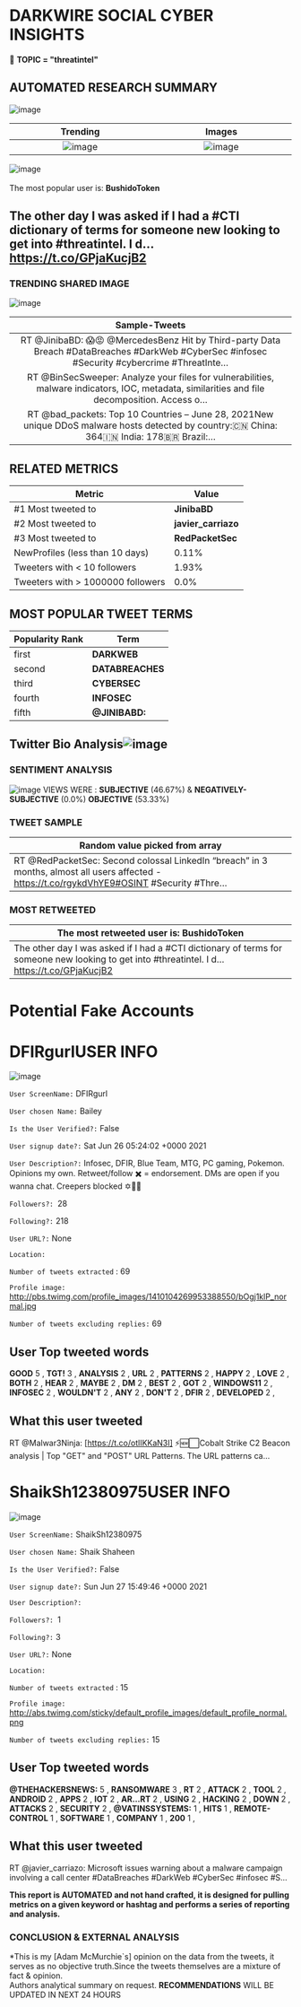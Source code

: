 # DARKWIRE SOCIAL CYBER INSIGHTS 
&#x1F34E; **TOPIC = "threatintel"**

## AUTOMATED RESEARCH SUMMARY
  ![image](darkLogo.png)   

|  Trending  |   Images | 
:-------------------------:|:-------------------------:
|  ![image](assets/threatintel/imageFile1.jpg)     <img width=200/> | ![image](assets/threatintel/imageFile2.jpg) <img width=200/> |   
 
 
![image](assets/threatintel/TWEETS.png)
<br></br>
The most popular user is: **BushidoToken**  
 

## The other day I was asked if I had a #CTI dictionary of terms for someone new looking to get into #threatintel. I d… https://t.co/GPjaKucjB2 

  




### TRENDING SHARED IMAGE

![image](assets/threatintel/twitterPostedImage.png)



|                **Sample-Tweets**        |
| :-------------: |
| RT @JinibaBD: 😱😡 ⁦@MercedesBenz⁩ Hit by Third-party Data Breach #DataBreaches #DarkWeb #CyberSec #infosec #Security #cybercrime #ThreatInte… |
| RT @BinSecSweeper: Analyze your files for vulnerabilities, malware indicators, IOC, metadata, similarities and file decomposition. Access o… |
| RT @bad_packets: Top 10 Countries – June 28, 2021New unique DDoS malware hosts detected by country:🇨🇳 China: 364🇮🇳 India: 178🇧🇷 Brazil:… |

## RELATED METRICS<br>
| Metric | Value |
| ------------- | ------------- |
| #1 Most tweeted to  | **JinibaBD** |
| #2 Most tweeted to  | **javier_carriazo** |
| #3 Most tweeted to  | **RedPacketSec** |
| NewProfiles (less than 10 days) | 0.11%  |
| Tweeters with < 10 followers  | 1.93%|
| Tweeters with > 1000000 followers  | 0.0%  |



## MOST POPULAR TWEET TERMS 


| Popularity Rank  | Term |
| ------------- | ------------- |
| first  | **DARKWEB**  |
| second  | **DATABREACHES**  |
| third  | **CYBERSEC** |
| fourth  | **INFOSEC**  |
| fifth  | **@JINIBABD:**  |


## Twitter Bio Analysis![image](assets/threatintel/BIO.png)
### SENTIMENT ANALYSIS
![image](assets/threatintel/sentiment.png)
VIEWS WERE : **SUBJECTIVE**  (46.67%) & **NEGATIVELY-SUBJECTIVE** (0.0%) **OBJECTIVE** (53.33%)

### TWEET SAMPLE 
| Random value picked from array |
| ------------- |
|RT @RedPacketSec: Second colossal LinkedIn “breach” in 3 months, almost all users affected - https://t.co/rgykdVhYE9#OSINT #Security #Thre… |

### MOST RETWEETED 

| The most retweeted user is: **BushidoToken**  |
| ------------- |
| The other day I was asked if I had a #CTI dictionary of terms for someone new looking to get into #threatintel. I d… https://t.co/GPjaKucjB2 |

# Potential Fake Accounts
 
# DFIRgurlUSER INFO
![image](http://pbs.twimg.com/profile_images/1410104269953388550/bOgj1klP_normal.jpg)
 
`User ScreenName:` DFIRgurl 
 
`User chosen Name:` Bailey 
 
`Is the User Verified?:` False 
 
`User signup date?:` Sat Jun 26 05:24:02 +0000 2021 
 
`User Description?:` Infosec, DFIR, Blue Team, MTG, PC gaming, Pokemon. Opinions my own. Retweet/follow ✖️  = endorsement. DMs are open if you wanna chat. Creepers blocked
✡️🏳️‍⚧️ 
 
`Followers?: `28 
 
`Following?:` 218 
 
`User URL?:` None 
 
`Location:`  
 
`Number of tweets extracted`  : 69 
 
`Profile image:` http://pbs.twimg.com/profile_images/1410104269953388550/bOgj1klP_normal.jpg 
 
`Number of tweets excluding replies:` 69 
 

 

 
## User Top tweeted words 
 
**GOOD** 5 , **TGT!** 3 , **ANALYSIS** 2 , **URL** 2 , **PATTERNS** 2 , **HAPPY** 2 , **LOVE** 2 , **BOTH** 2 , **HEAR** 2 , **MAYBE** 2 , **DM** 2 , **BEST** 2 , **GOT** 2 , **WINDOWS11** 2 , **INFOSEC** 2 , **WOULDN'T** 2 , **ANY** 2 , **DON'T** 2 , **DFIR** 2 , **DEVELOPED** 2 , 
 
## What this user tweeted
 
RT @Malwar3Ninja: [https://t.co/otlIKKaN3I] ⚡️🆕⬜️Cobalt Strike C2 Beacon analysis | Top "GET" and "POST" URL  Patterns. The URL patterns ca…
 
# ShaikSh12380975USER INFO
![image](http://abs.twimg.com/sticky/default_profile_images/default_profile_normal.png)
 
`User ScreenName:` ShaikSh12380975 
 
`User chosen Name:` Shaik Shaheen 
 
`Is the User Verified?:` False 
 
`User signup date?:` Sun Jun 27 15:49:46 +0000 2021 
 
`User Description?:`  
 
`Followers?: `1 
 
`Following?:` 3 
 
`User URL?:` None 
 
`Location:`  
 
`Number of tweets extracted`  : 15 
 
`Profile image:` http://abs.twimg.com/sticky/default_profile_images/default_profile_normal.png 
 
`Number of tweets excluding replies:` 15 
 

 

 
## User Top tweeted words 
 
**@THEHACKERSNEWS:** 5 , **RANSOMWARE** 3 , **RT** 2 , **ATTACK** 2 , **TOOL** 2 , **ANDROID** 2 , **APPS** 2 , **IOT** 2 , **AR…RT** 2 , **USING** 2 , **HACKING** 2 , **DOWN** 2 , **ATTACKS** 2 , **SECURITY** 2 , **@VATINSSYSTEMS:** 1 , **HITS** 1 , **REMOTE-CONTROL** 1 , **SOFTWARE** 1 , **COMPANY** 1 , **200** 1 , 
 
## What this user tweeted
 
RT @javier_carriazo: Microsoft issues warning about a malware campaign involving a call center #DataBreaches #DarkWeb #CyberSec #infosec #S…
 

<b> This report is AUTOMATED and not hand crafted, it is designed for pulling metrics on a given keyword or hashtag and performs a series of reporting and analysis.</b>  
### CONCLUSION & EXTERNAL ANALYSIS

*This is my [Adam McMurchie`s] opinion on the data from the tweets, it serves as no objective truth.Since the tweets themselves are a mixture of fact & opinion.<br>
Authors analytical summary on request.
**RECOMMENDATIONS** WILL BE UPDATED IN NEXT  24 HOURS <br>